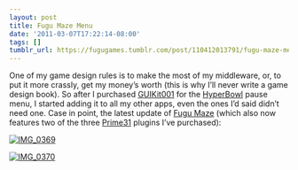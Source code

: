 ```yaml
---
layout: post
title: Fugu Maze Menu
date: '2011-03-07T17:22:14-08:00'
tags: []
tumblr_url: https://fugugames.tumblr.com/post/110412013791/fugu-maze-menu
---
```

One of my game design rules is to make the most of my middleware, or, to put it more crassly, get my money’s worth (this is why I’ll never write a game design book). So after I purchased [GUIKit001](http://gameassets.net/) for the [HyperBowl](http://itunes.apple.com/us/app/hyperbowl/id344209253?mt=8) pause menu, I started adding it to all my other apps, even the ones I’d said didn’t need one. Case in point, the latest update of [Fugu Maze](http://itunes.apple.com/app/fugu-maze/id295808255?mt=8) (which also now features two of the three [Prime31](http://prime31.com/) plugins I’ve purchased):

[![](http://itshardtofondlepenguins.com/wp-content/uploads/2011/03/IMG_0369.png "IMG\_0369")](http://itshardtofondlepenguins.com/wp-content/uploads/2011/03/IMG_0369.png)

[![](http://itshardtofondlepenguins.com/wp-content/uploads/2011/03/IMG_0370.png "IMG\_0370")](http://itshardtofondlepenguins.com/wp-content/uploads/2011/03/IMG_0370.png)

